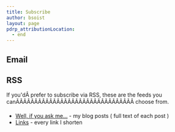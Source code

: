 ```yaml
---
title: Subscribe
author: bsoist
layout: page
pdrp_attributionLocation:
  - end
---
```

## Email

<script src="https://ajax.googleapis.com/ajax/libs/jquery/3.2.1/jquery.min.js"></script>
<script>
    $(function(){
        $("#includedContent").load("http://links.bsoi.st/wiyam-form.html");
    });
</script>
<div id="includedContent"></div>


## RSS
If you'dÂ prefer to subscribe via RSS, these are the feeds you canÃÂÃÂÃÂÃÂÃÂÃÂÃÂÃÂÃÂÃÂÃÂÃÂÃÂÃÂÃÂÃÂ choose from.

  * [Well, if you ask me...][www] - my blog posts ( full text of each post )
  * [Links][links] - every link I shorten

[links]: http://links.bsoi.st/feed.xml
[www]: http://feed.bsoi.st
